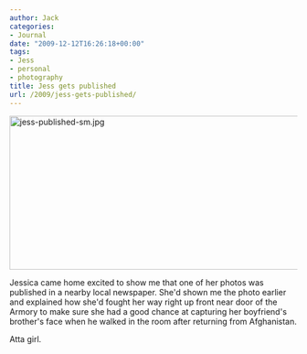 ```yaml
---
author: Jack
categories:
- Journal
date: "2009-12-12T16:26:18+00:00"
tags:
- Jess
- personal
- photography
title: Jess gets published
url: /2009/jess-gets-published/
---
```


<img src="/files/jess-published-sm.jpg" alt="jess-published-sm.jpg" border="0" width="600" height="269" />

Jessica came home excited to show me that one of her photos was published in a nearby local newspaper. She'd shown me the photo earlier and explained how she'd fought her way right up front near door of the Armory to make sure she had a good chance at capturing her boyfriend's brother's face when he walked in the room after returning from Afghanistan.

Atta girl.